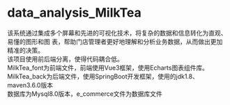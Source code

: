 # data_analysis_MilkTea
该系统通过集成多个屏幕和先进的可视化技术，将复杂的数据和信息转化为直观、易懂的图形和图 表，帮助门店管理者更好地理解和分析业务数据，从而做出更加精准的决策。  
该项目使用前后端分离，使得代码耦合低。  
MilkTea_font为前端文件，前端使用Vue3框架，使用Echarts图表组件库。  
MilkTea_back为后端文件，使用SpringBoot开发框架，使用的jdk1.8、maven3.6.0版本  
数据库为Mysql8.0版本，e_commerce文件为数据库文件  
